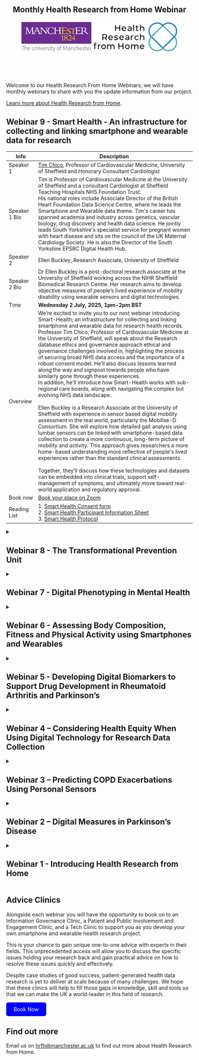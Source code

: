 <!---
Copyright 2024 The Health Research From Home Team at University of Manchester. All rights reserved.

Licensed under the Apache License, Version 2.0 (the "License");
you may not use this file except in compliance with the License.
You may obtain a copy of the License at

    http://www.apache.org/licenses/LICENSE-2.0

Unless required by applicable law or agreed to in writing, software
distributed under the License is distributed on an "AS IS" BASIS,
WITHOUT WARRANTIES OR CONDITIONS OF ANY KIND, either express or implied.
See the License for the specific language governing permissions and
limitations under the License.
-->

<h2 align="center">
    <p>Monthly Health Research from Home Webinar</p>

<p align="center">
  <img alt="Uni Logo" src="Figures/Uni_logo.jpg"  height="80" style="max-width: 100%; display: inline-block;">
  <img alt="HRfH logo" src="Figures/logo.jpg" height="80" style="max-width: 100%; display: inline-block;">
  <br/>
  <br/>
</p>
</h2>

 <br />

Welcome to our Health Research From Home Webinars, we will have monthly webinars to share with you the update information from our project.

[Learn more about Health Research from Home](https://github.com/Health-Research-From-Home/HealthResearchFromHome).

## Webinar 9 - Smart Health - An infrastructure for collecting and linking smartphone and wearable data for research
| Info          | Description                                                                                                                                                                                                                                                                                                                                                                                                                                                                                                                                                                                                                                                                                                                                                                                                                                                                                                                                                                                                                                                                                                                                                                                                                                                                                                                                                                                                                                                                                                               |
|---------------|---------------------------------------------------------------------------------------------------------------------------------------------------------------------------------------------------------------------------------------------------------------------------------------------------------------------------------------------------------------------------------------------------------------------------------------------------------------------------------------------------------------------------------------------------------------------------------------------------------------------------------------------------------------------------------------------------------------------------------------------------------------------------------------------------------------------------------------------------------------------------------------------------------------------------------------------------------------------------------------------------------------------------------------------------------------------------------------------------------------------------------------------------------------------------------------------------------------------------------------------------------------------------------------------------------------------------------------------------------------------------------------------------------------------------------------------------------------------------------------------------------------------------|
| Speaker 1     | [Tim Chico](https://www.sheffield.ac.uk/smph/people/academic/clinical-medicine/tim-chico), Professor of Cardiovascular Medicine, University of Sheffield and Honorary Consultant Cardiologist                                                                                                                                                                                                                                                                                                                                                                                                                                                                                                                                                                                                                                                                                                                                                                                                                                                                                                                                                                                                                                                                                                                                                                                                                                                                                                                                                                                |
| Speaker 1 Bio | Tim is Professor of Cardiovascular Medicine at the University of Sheffield and a consultant Cardiologist at Sheffield Teaching Hospitals NHS Foundation Trust. <br>His national roles include Associate Director of the British Heart Foundation Data Science Centre, where he leads the Smartphone and Wearable data theme. Tim's career has spanned academia and industry across genetics, vascular biology, drug discovery and health data science. He jointly leads South Yorkshire's specialist service for pregnant women with heart disease and sits on the council of the UK Maternal Cardiology Society. He is also the Director of the South Yorkshire EPSRC Digital Health Hub.                                                                                                                                                                                                                                                                                                                                                                                                                                                                                                                                                                                                                                                                                                                                                                                                                                                   |
| Speaker 2     | Ellen Buckley, Research Associate, University of Sheffield                                                                                                                                                                                                                                                                                                                                                                                                                                                                                                                                                                                                                                                                                                                                                                                                                                                                                                                                                                                                                                                                                                                                                                                                                                                                                                                                                                                  |
| Speaker 2 Bio | Dr Ellen Buckley is a post-doctoral research associate at the University of Sheffield working across the NIHR Sheffield Biomedical Research Centre. Her research aims to develop objective measures of people’s lived experience of mobility disability using wearable sensors and digital technologies.                                                                                                                                                                                                                                                                                                                                                                                                                                                                                                                                                                                                                                                                                                                                                                                                                                                                                                                                                                                                                                                                                                                                                                                                                                                                                                     |
| Time          | **Wednesday 2 July, 2025, 1pm-2pm BST**                                                                                                                                                                                                                                                                                                                                                                         |
| Overview      | We’re excited to invite you to our next webinar introducing Smart-Health; an infrastructure for collecting and linking smartphone and wearable data for research health records.<br>Professor Tim Chico, Professor of Cardiovascular Medicine at the University of Sheffield, will speak about the Research database ethics and governance approach ethical and governance challenges involved in, highlighting the process of securing broad NHS data access and the importance of a robust consent model. He’ll also discuss lessons learned along the way and signpost towards people who have similarly gone through these experiences. <br>In addition, he’ll introduce how Smart-Health works with sub-regional care boards, along with navigating the complex but evolving NHS data landscape. <br></br>Ellen Buckley is a Research Associate at the University of Sheffield with experience in sensor based digital mobility assessment in the real world, particularly the Mobilise-D Consortium. She will explore how detailed gait analysis using lumbar sensors can be linked with smartphone-based data collection to create a more continuous, long-term picture of mobility and activity. This approach gives researchers a more home-based understanding more reflective of people's lived experiences rather than the standard clinical assessments. <br></br> Together, they’ll discuss how these technologies and datasets can be embedded into clinical trials, support self-management of symptoms, and ultimately move toward real-world application and regulatory approval. |
| Book now    | [Book your place on Zoom](https://zoom.us/webinar/register/WN_mnwg4dJcS7Ki6lp1Pm8r_Q)                                                                                                                                                                                                                                                                                                                                                                                                                                                                                                                                                                                                                                                                                                                                                                                                                                                                                                                                                                                                                                                                                                                                                                                                                                                                                                                                                                                                                                                                                                                       
| Reading List  | 1. [Smart Health Consent form](webinar_9/SMART-Health%20Consent%20Form.pdf) <br>2. [Smart Health Participant Information Sheet](webinar_9/SMART-Health%20Participant%20Information%20Sheet.pdf)<br> 3. [Smart Health Protocol](webinar_9/SMART-Health%20Protocol.pdf)                                                                                                                                                                                                                                                                    




<details>
<summary><h2>Webinar 8 - The Transformational Prevention Unit</h2></summary>

| Info          | Description                                                                                                                                                                                                                                                                                                                                                                                                                                                                                                                                                                                                                                                                                                                                                                                                                                                                                                                                                                                                                                                                                                                                                                                                                                                                                                                                                                                                                                                                                                               |
|---------------|---------------------------------------------------------------------------------------------------------------------------------------------------------------------------------------------------------------------------------------------------------------------------------------------------------------------------------------------------------------------------------------------------------------------------------------------------------------------------------------------------------------------------------------------------------------------------------------------------------------------------------------------------------------------------------------------------------------------------------------------------------------------------------------------------------------------------------------------------------------------------------------------------------------------------------------------------------------------------------------------------------------------------------------------------------------------------------------------------------------------------------------------------------------------------------------------------------------------------------------------------------------------------------------------------------------------------------------------------------------------------------------------------------------------------------------------------------------------------------------------------------------------------|
| Speaker 1     | [Nadeem Sarwar](https://www.linkedin.com/in/nadeem-sarwar-a7a726126/), Co-Founder and Head of the TPU, Novo Nordisk                                                                                                                                                                                                                                                                                                                                                                                                                                                                                                                                                                                                                                                                                                                                                                                                                                                                                                                                                                                                                                                                                                                                                                                                                                                                                                                                                                          |
| Speaker 1 Bio | Professor Sarwar is an internationally recognized and multi-sector expert in scientific and business models at the intersection of biotechnology and data sciences to drive life sciences innovation.  As Head and Co-Founder of Novo Nordisk’s TPU, he is leading the strategy and implementation of obesity prevention solutions. Nadeem has executive experience in academia, company incubation, and government. He has built and led scientific and business organizations globally and contributed to the discovery and delivery of novel therapeutics into clinical trials (and into market) for obesity, dementia, cardiovascular disease, oncology and auto-immune disease.  His writings have frequently been published in leading medical journals and he has presented at international meetings such as American Diabetes Association, World Dementia Council, and been profiled by international media (e.g, BBC, Forbes, WSJ). He has provided expert insights on life sciences and therapeutic innovation for the UK Department of Health, World Economic Forum and the US National Academies of Sciences.                                                                                                                                                                                                                                                                                                                                                                                                                                                                                                                                                                                                                                                                                                                                                                                                                                                          |
| Speaker 2     | [Scott Small](https://www.linkedin.com/in/scottrsmall/), Senior Director at the TPU Product Innovation Lab, Novo Nordisk                                                                                                                                                                                                                                                                                                                                                                                                                                                                                                                                                                                                                                                                                                                                                                                                                                                                                                                                                                                                                                                                                                                                                                                                                                                                                                                                                                                     |
| Speaker 2 Bio | Scott is a Senior Director in the TPU Product Innovation Lab at Novo Nordisk. His 15-year career brings together experience researching wearables, sensors in clinical practice and population health, digital epidemiology and data science, and research specialising in Musculoskeletal Sciences. Prior to coming to Novo Nordisk he enjoyed 5 years working in research at the University of Oxford as well as 11 years working in the United States for the Joint Replacement Surgeons of Indiana Research Foundation, Centre for Hip and Knee Surgery. His papers have regularly been published in leading journals such as the British Journal of Sports Medicine, Medicine & Science in Sports & Exercise, Journal of Arthroplasty and more                                                                                                                                                                                                                                                                                                                                                                                                                                                                                                                                                                                                                                                                                                                                                                                                                                                                                                                                                                                                                                                                                                                                                                                                                                                                                                                                |
| Time          | **POSTPONED. Tentatively rescheuled for January 2026**                                                                                                                                                                                                                                                                                                                                                                         |
| Overview      | Due to unforeseen circumstances, this webinar has been tentatively rescheduled to Wednesday January 14, 1pm-2pm. We apologize for any inconvenience. All existing registrations remain valid, and we hope you can still join us at the rescheduled date for what promises to be an insightful session. The link to registration will be the same for the new time and date.<br></br> Nadeem Sarwar and Scott Small will be presenting about their work in the Transformational Prevention Unit (TPU), a scientific and innovative business unit within [Novo Nordisk](https://www.novonordisk.com/partnering-and-open-innovation/transformational-prevention-unit.html). The TPU’s mission is to develop scientific and scalable commercial solutions that prevent obesity and its consequences for people at greatest risk. By combining Novo Nordisk’s scientific insights with clinical data as well as public health data and information, this unit aims to identify people at high risk for developing obesity and deliver targeted interventions that can stop them from developing the disease in the first place. An important principle of the TPU’s work is to build novel, multi-sector partnerships that combine the required scientific, technological and implementation expertise to deliver impactful prevention solutions. Preventing, detecting and managing obesity could be seen as the single most important way to reduce premature deaths due to cancer, cardiovascular diseases and diabetes, which are the main causes of death worldwide (Source: World Obesity Atlas 2024). Nadeem Sarwar, Corporate Vice President, is the TPU Head and Co-Founder with a background in scientific and business models encompassing genomics, data sciences and digital technologies for therapeutic and health innovation. Scott Small is the Senior Director in the TPU Product Innovation Lab. His career so far includes 15-years in laboratory, clinical trial, population health and wearable tech research at the inter-section of academia, healthcare, and the medical device industry. |
| Book now     | [Book your place on Zoom](https://zoom.us/webinar/register/WN_GKCDdR2fR-m5hGj76vcJ_g#/registration)                                                                                                                                                                                                                                                                                                                                                                                                                                                                                                                                                                                                                                                                                                                                                                                                                                                                                                                                                                                                                                                                                                                                                                                                                                                                                                                                                                                                                                                                                                                       |
| Reading List  | 1. [Association of genetic risk, lifestyle, and their interaction with obesity and obesity-related morbidities](https://pubmed.ncbi.nlm.nih.gov/38959863/)
</details>                                                                                                                                                                                                                                                                                                                                                                                                                                                                                                                                                                                                                                                                                                                                                                                                                                                                                                                                                                                                                                                                                                                                                                                                                                                                                                                                                                                               


<details>
<summary><h2>Webinar 7 - Digital Phenotyping in Mental Health</h2></summary>

| Info          | Description                                                                                                                                                                                                                                                                                                                                                                                                                                                                                                                                                                                                                                                                                                                                                                                                                                                                                                                                                                                                                                                                                                                                                                                                                                                                                                                                                                                                                                                                                                               |
|---------------|---------------------------------------------------------------------------------------------------------------------------------------------------------------------------------------------------------------------------------------------------------------------------------------------------------------------------------------------------------------------------------------------------------------------------------------------------------------------------------------------------------------------------------------------------------------------------------------------------------------------------------------------------------------------------------------------------------------------------------------------------------------------------------------------------------------------------------------------------------------------------------------------------------------------------------------------------------------------------------------------------------------------------------------------------------------------------------------------------------------------------------------------------------------------------------------------------------------------------------------------------------------------------------------------------------------------------------------------------------------------------------------------------------------------------------------------------------------------------------------------------------------------------|
| Speaker 1     | [John Ainsworth](https://research.manchester.ac.uk/en/persons/john.ainsworth), Professor of Health Informatics, University of Manchester                                                                                                                                                                                                                                                                                                                                                                                                                                                                                                                                                                                                                                                                                                                                                                                                                                                                                                                                                                                                                                                                                                                                                                                                                                                                                                                                                                                  |
| Speaker 1 Bio | John Ainsworth PhD FBCS is Professor of Health Informatics, University of Manchester and the Head of Division of Informatics, Imaging and Data Science. His research focuses on applying emerging computing technologies to create novel healthcare interventions. To deliver lasting im-pact from research he has founded two spinout companies. He has a varied career with degrees in Physics, Cognitive Science, Health Informatics and worked in industry prior to his academic career. John is involved in numerous research projects, but with a singular focus: to use computing and information technology to improve the health of the population.                                                                                                                                                                                                                                                                                                                                                                                                                                                                                                                                                                                                                                                                                                                                                                                                                                                      |
| Speaker 2     | [James Cunningham](https://research.manchester.ac.uk/en/persons/james-cunningham), Research Fellow, University of Manchester                                                                                                                                                                                                                                                                                                                                                                                                                                                                                                                                                                                                                                                                                                                                                                                                                                                                                                                                                                                                                                                                                                                                                                                                                                                                                                                                                                                              |
| Speaker 2 Bio | Dr James Cunningham is an experienced software engineer currently leading the research theme “Health Informatics for Real-World Evidence” at the Centre for Health Informatics at the University of Manchester. Extensive experience in both Object Oriented design and development using both .Net and Java technology stacks and functional programming with Clojure/Common Lisp, F# and Haskell. Obtained a PhD in Information Systems exploring the modelling of knowledge in the development of domain-specific knowledge management applications.                                                                                                                                                                                                                                                                                                                                                                                                                                                                                                                                                                                                                                                                                                                                                                                                                                                                                                                                                                                                                                                                                                                                                                                                                                                                                                                                 |
| Time          | **5 March 2025 1-2pm BST**                                                                                                                                                                                                                                                                                                                                                                         |
| Overview      | In our seventh webinar, we are handing the reigns over to our colleagues at the University of Manchester, Professor John Ainsworth and Dr James Cunningham. <br/>In this webinar Professor Ainsworth and Dr Cunningham will talk about digital phenotyping in mental health. The webinar will cover the opportunities and challenges that digital phenotyping can deliver in mental health. Professor Ainsworth will also talk about the [Connect study](https://www.connectdigitalstudy.com/) and the [Mental Health Mission](https://www.gov.uk/government/news/government-to-use-vaccine-taskforce-model-to-tackle-health-challenges), explaining how these studies have been run and how they have successfully used smartphones and wearables to gather meaningful data. Data that may indicate if changes in activity levels, thoughts, feelings, and behaviours might relate to someone’s mental health getting better or worse. <br/> Dr James Cunningham will then go into more detail about his work, ontological approaches to digital phenotyping. He will share how an ontological approach can explain logical relationships between captured data such as links between blue-tooth proximity and sociability and how to include these links in your research results. <br/>This webinar is vital viewing for those interested in how to involve patient and public partners in study design, how to choose the right device for your study, data flow as well as how to work with patterns of missingness. |
| Recording     | [Watch now on YouTube](https://www.youtube.com/watch?v=MTw5XOkOM-0&ab_channel=HealthResearchfromHome)                                                                                                                                                                                                                                                                                                                                                                                                                                                                                                                                                                                                                                                                                                                                                                                                                                                                                                                                                                                                                                                                                                                                                                                                                                                                                                                                                                                                                                                                                                                       |
| Reading List  | 1. [A systematic review of passive data for remote monitoring in psychosis and schizophrenia](https://www.nature.com/articles/s41746-025-01451-2)
</details>                                                                                                                                                                                                                                                                                                                                                                                                                                                                                                                                                                                                                                                                                                                                                                                                                                                                                                                                                                                                                                                                                                                                                                                                                                                                                                                                                                         

<details>

<summary><h2>Webinar 6 - Assessing Body Composition, Fitness and Physical Activity using Smartphones and Wearables</h2></summary>

| Info          | Description                                                                                                                                                                                                                                                                                                                                                                                                                                                                                                                                                                                                                                                                                                                                                                                                                                                                                                                                                                                                                                                                                                                                                                                                    |
|---------------|----------------------------------------------------------------------------------------------------------------------------------------------------------------------------------------------------------------------------------------------------------------------------------------------------------------------------------------------------------------------------------------------------------------------------------------------------------------------------------------------------------------------------------------------------------------------------------------------------------------------------------------------------------------------------------------------------------------------------------------------------------------------------------------------------------------------------------------------------------------------------------------------------------------------------------------------------------------------------------------------------------------------------------------------------------------------------------------------------------------------------------------------------------------------------------------------------------------|
| Speaker 1     | [Soren Brage](https://www.mrc-epid.cam.ac.uk/people/soren-brage/), Group Leader of the Physical Activity Epidemiology, MRC Epidemiology Unit at the University of Cambridge                                                                                                                                                                                                                                                                                                                                                                                                                                                                                                                                                                                                                                                                                                                                                                                                                                                                                                                                                                                                                                    |
| Speaker 1 Bio | Søren has an MSc in Exercise Science and an honours degree in health research from the University of Southern Denmark (Odense). He also has MPhil and PhD degrees in Epidemiology from the University of Cambridge. During his PhD, he developed and evaluated techniques for objective assessment of physical activity and fitness in populations, using combined accelerometry and heart rate monitoring. These and similar objective methods have now been implemented in several population studies nationally and worldwide which form the basis of the Physical Activity Epidemiology group’s work.                                                                                                                                                                                                                                                                                                                                                                                                                                                                                                                                                                                                      |
| Speaker 2     | [Tomas Gonzales](https://www.mrc-epid.cam.ac.uk/people/tomas-gonzales/), Research Associate in the Physical Activity Epidemiology programme, MRC Epidemiology Unit at the University of Cambridge                                                                                                                                                                                                                                                                                                                                                                                                                                                                                                                                                                                                                                                                                                                                                                                                                                                                                                                                                                                                              |
| Speaker 2 Bio | Tomas is a Research Associate in the Physical Activity Epidemiology programme. His research uses novel measurement and modeling techniques to assess musculoskeletal function and cardiorespiratory fitness, improving our understanding of their relationship with chronic disease outcomes in population studies. Tomas completed a PhD in Medical Science at the MRC Epidemiology Unit, University of Cambridge. His thesis used large epidemiological datasets (e.g., UK Biobank, Fenland) to develop, validate, and apply inclusive and adaptive assessments of cardiorespiratory fitness for population health research.                                                                                                                                                                                                                                                                                                                                                                                                                                                                                                                                                                                 |
| Time          | **15 January 2025 1-2pm BST**                                                                                                                                                                                                                                                                                                                                                                                                                                                                                                                                                                                                                                                                                                                                                                                                                                                                                                                                                                                                               |
| Overview      | Join us for the sixth webinar in our series as we welcome Dr Soren Brage and Dr Tomas Gonzales from the MRC Epidemiology Unit at the University of Cambridge. <br/>Dr Soren Brage, who is the Group Leader of the Physical Activity Epidemiology group, and Dr Tomas Gonzales, a Research Associate in the Physical Activity Epidemiology programme, will share details of past, present and future research in which they have collected meaningful data from peoples’ consumer devices as well as research grade wearable devices. <br/>They will discuss why, based on conversations with public and patient contributors, using at-home methods of collecting research data can be beneficial and the areas of concern for those they are hoping to engage. <br/>They will discuss what can be measured using consumer devices, how to make sense of the diversity of consumer devices on the market, and if the data can ever be as scientifically meaningful as research grade models. <br/>This webinar is vital viewing for anyone looking to create or participate in a research study that wants to make use of the huge potential of consumer devices, at home testing and passive data collection. |
| Recording     | [Watch now on YouTube](https://www.youtube.com/watch?v=GomJ5ujqykI&ab_channel=HealthResearchfromHome)                                                                                                                                                                                                                                                                                                                                                                                                                                                                                                                                                                                                                                                                                                                                                                                                                                                                                                                                                                                                                                                                                                                                                                                                            |
| Reading List  | 1. [Fenland Study](https://www.mrc-epid.cam.ac.uk/research/studies/fenland/) <br/> 2. [Hierarchy of individual calibration levels for heart rate and accelerometry to measure physical activity](https://pubmed.ncbi.nlm.nih.gov/17463305/)  <br/> 3. [A self-paced walk test for individual calibration of heart rate to energy expenditure](https://www.medrxiv.org/content/10.1101/2023.09.01.23294939v1)  <br/> 4. [Resting heart rate is a population-level biomarker of cardiorespiratory fitness: The Fenland Study](https://pubmed.ncbi.nlm.nih.gov/37167327/)  <br/> 5. [Longitudinal cardio-respiratory fitness prediction through wearables in free-living environments](https://pubmed.ncbi.nlm.nih.gov/36460766/) <br/> 6. [CardioFitness Github](https://github.com/sdimi/cardiofitness)                                                                                                                                                                                                                                                                                                                                                                                                                                               |
</details>

<details>

<summary><h2>Webinar 5 - Developing Digital Biomarkers to Support Drug Development in Rheumatoid Arthritis and Parkinson’s</h2></summary>

[//]: # (## Webinar 5 - Developing Digital Biomarkers to Support Drug Development in Rheumatoid Arthritis and Parkinson’s)

| Info          | Description                                                                                                                                                                                                                                                                                                                                                                                                                                                                                                                                                                                                                                                                                                                              |
|---------------|------------------------------------------------------------------------------------------------------------------------------------------------------------------------------------------------------------------------------------------------------------------------------------------------------------------------------------------------------------------------------------------------------------------------------------------------------------------------------------------------------------------------------------------------------------------------------------------------------------------------------------------------------------------------------------------------------------------------------------------|
| Speaker 1     | [Valentin Hamy](https://www.researchgate.net/profile/Valentin-Hamy), Director of Digital Biomarkers Data Analytics at GSK                                                                                                                                                                                                                                                                                                                                                                                                                                                                                                                                                                                                                |
| Speaker 1 Bio | Computer scientist with: <br/>- Over 5 years experience in complex data analysis (imaging, wearable sensors) solutions development and integration in clinical trials across different therapeutic areas. <br/>- Over 6 years experience with medical imaging including computing , analysis and management. <br/>- Over 6 years computer science experience across a range of languages and platforms including coding of existing state of the art methods and development of novel techniques                                                                                                                                                                                                                                         |
| Speaker 2     | [Aidan Acquah](https://eng.ox.ac.uk/people/aidan-acquah/), final year PhD student from the University of Oxford                                                                                                                                                                                                                                                                                                                                                                                                                                                                                                                                                                                                                          |
| Speaker 2 Bio | Aidan received his MEng degree in Biomedical Engineering from Imperial College London in 2017. His master’s research used mathematical models to develop a greater understanding of fungal infection in lung. During his degree, Aidan specialised in work with machine learning, artificial intelligence and data analytics. Following his degree, Aidan worked for a consultant data analytics company as an analyst programmer. While there, he worked on several data analytics and software development projects. These projects covered multiple industries, including oil and gas, consumer and healthcare. Aidan is interested in the use of data analytics to improve healthcare. Aidan is a member of Linacre College, Oxford. |
| Time          | **4 December 2024 1-2pm BST**                                                                                                                                                                                                                                                                                                                                                                                                                                                                                                                                                                                                                                            |
| Overview      | Join us for the fifth webinar in the Health Research from Home series. This month we’re looking at how health research using smartphones and wearables is being delivered in the pharmaceutical industry and academia. <br/><br/> We’re very proud to have Valentin Hamy, Director of Digital Biomarkers Data Analytics at GSK presenting this month. Valentin will share his perspective on how technology can be used to support drug development. <br/><br/>We’ll also hear from a future leader in our field, Aiden Acquah, a final year PhD student from the University of Oxford. He’ll share his research in the use of wrist worn accelerometery to predict Parkinson’s disease.                                                 |
| Recording     | [Watch now on YouTube](https://www.youtube.com/watch?v=zQbuSkFbEfI&ab_channel=HealthResearchfromHome)                                                                                                                                                                                                                                                                                                                                                                                                                                                                                                                                                                                                                                                                                                                                      |
| Reading List  | 1. [Patient-centric assessment of rheumatoid arthritis using a smartwatch and bespoke mobile app in a clinical setting](https://www.nature.com/articles/s41598-023-45387-7) <br/> 2. [Digital health technologies and machine learning augment patient reported outcomes to remotely characterise rheumatoid arthritis](https://www.nature.com/articles/s41746-024-01013-y)                                                                                                                                     |

</details>

<details>

<summary><h2>Webinar 4 – Considering Health Equity When Using Digital Technology for Research Data Collection</h2></summary>

[//]: # (## Webinar 4 – Considering Health Equity When Using Digital Technology for Research Data Collection)

| Info          | Description                                                                                                                                                                                                                                                                                                                                                                                                                                                                                                                                                                                                                                                                                                                                                                                                                                                                                                                                                                                                                                                                                                                                                                                       |
|---------------|---------------------------------------------------------------------------------------------------------------------------------------------------------------------------------------------------------------------------------------------------------------------------------------------------------------------------------------------------------------------------------------------------------------------------------------------------------------------------------------------------------------------------------------------------------------------------------------------------------------------------------------------------------------------------------------------------------------------------------------------------------------------------------------------------------------------------------------------------------------------------------------------------------------------------------------------------------------------------------------------------------------------------------------------------------------------------------------------------------------------------------------------------------------------------------------------------|
| Speaker 1     | [Sabine Van Der Veer](https://research.manchester.ac.uk/en/persons/sabine.vanderveer), Senior Lecturer in Health Informatics, University of Manchester                                                                                                                                                                                                                                                                                                                                                                                                                                                                                                                                                                                                                                                                                                                                                                                                                                                                                                                                                                                                                                            |
| Speaker 1 Bio | Senior Lecturer at the Centre for Health Informatics, University of Manchester (UK). Her research is about improving health care, equity, and outcomes for people with long-term conditions, with a particular focus on how we can use patient-generated health data to support this. She is the deputy lead for the Digital Health theme in the NIHR Applied Research Collaboration Greater Manchester and the Digital Health Inequalities lead for the University of Manchester’s Christabel Pankhurst Institute. Sabine co-leads the REmote MOnitoring of Rheumatoid Arthritis (REMORA) programme that develops, implements and evaluates the cost-effectiveness and digital inclusion of a complex remote symptom monitoring intervention for people with rheumatoid arthritis. She also leads the Manchester Digital Pain Manikin programme on developing and validating novel, culturally appropriate smartphone-based tools for people to self-report their pain.                                                                                                                                                                                                                          |
| Speaker 2     | [Syed Mustafa Ali](https://research.manchester.ac.uk/en/persons/syedmustafa.ali), Research Associate, University of Manchester                                                                                                                                                                                                                                                                                                                                                                                                                                                                                                                                                                                                                                                                                                                                                                                                                                                                                                                                                                                                                                                                    |
| Speaker 2 Bio | Mustafa is a research associate in health informatics at the Centre for Health Informatics. Before joining the University, he designed, monitored and evaluated public health initiatives particularly in tuberculosis and reproductive health in Pakistan for more than 10 years. During that period, he supported data-driven public health programming, by highlighting existing health inequalities in the country. At the Centre, he focuses on digital collection of patient-generated health data, and using that data to improve care and outcomes of culturally diverse people living with long-term conditions. He also works on methods to explore and address unfair and avoidable health outcomes caused or exacerbated by digital health technologies, particularly ethnic health inequities. He also works on scalable approaches for technology development and community engagement across countries with higher burden of chronic pain.                                                                                                                                                                                                                                         |
| Time          | **6 November 2024, 1-2PM BST**                                                                                                                                                                                                                                                                                                                                                                                                                                                                                                                                                           |
| Overview      | One of the most contentious issues in health research using smartphones and wearables is how it may benefit some people while digitally excluding others. This month we face this topic head on. We have two expert speakers who will share the methods they employ to design digital tools for collecting patient-generated data for health research in a fair way. Dr Sabine van der Veer shares the approaches she employs to design the numerous tools she has created in kidney disease, rheumatoid arthritis, and chronic pain. Syed Mustafa Ali then shares his experience of successfully widening participation for the Manchester Digital Pain Manikin study. He explains the methods he used to recruit people from ethnic minority backgrounds that have been traditionally underserved in health research, and conduct focus groups with them to understand their digital self-reporting needs.                                                                                                                                                                                                                                                                                      |
| Recording     | [Watch now on YouTube](https://www.youtube.com/watch?v=JiKb89DNfEc)                                                                                                                                                                                                                                                                                                                                                                                                                                                                                                                                                                                                                                                                                                                                                                                                                                                                                                                                                                                                                                                                                                                                              |
| Reading List  | 1. [Webinar Slides](Webinar_4_Health-Equity-and-Digital-Data-Collection/.) <br> 2. [The Manchester Digital Pain Manikin](https://www.pankhurst.manchester.ac.uk/2022/04/19/the-manchester-digital-pain-manikin/) <br> 3. [A framework for digital health equity](https://www.nature.com/articles/s41746-022-00663-0) <br> 4. [Good intentions are not enough: how informatics interventions can worsen inequality](https://academic.oup.com/jamia/article/25/8/1080/4996916)  <br> 5. [Positionality, Intersectionality, and Privilege in Health Professions Education & Research](https://www.mitemainehealth.org/monthly-tips/positionality-intersectionality-and-privilege-in-health-professions-education-research/)   <br> 6. [Improving the equity of digital health technology by using the Health Equity Impact Assessment Digital Health supplement (HEIA-DH)](https://www.pankhurst.manchester.ac.uk/2023/09/06/improving-the-equity-of-digital-health-technology-by-using-the-health-equity-impact-assessment-digital-health-supplement-heia-dh/)   <br> 7. [Cultural and Contextual Adaptation of Digital Health Interventions: Narrative Review](https://www.jmir.org/2024/1/e55130) |
</details>

<details>
  <summary><h2>Webinar 3 – Predicting COPD Exacerbations Using Personal Sensors</h2></summary>

[//]: # (## Webinar 3 – Predicting COPD Exacerbations Using Personal Sensors)

| Info          | Description                                                                                                                                                                                                                                                                                                                                                                                                                                                                                                                                                                                                                                                                                                                                                                                                                                                                                                                                                                                                                                                    |
|---------------|----------------------------------------------------------------------------------------------------------------------------------------------------------------------------------------------------------------------------------------------------------------------------------------------------------------------------------------------------------------------------------------------------------------------------------------------------------------------------------------------------------------------------------------------------------------------------------------------------------------------------------------------------------------------------------------------------------------------------------------------------------------------------------------------------------------------------------------------------------------------------------------------------------------------------------------------------------------------------------------------------------------------------------------------------------------|
| Speaker 1     | [Jennifer Quint](https://profiles.imperial.ac.uk/j.quint), Professor of Respiratory Epidemiology, Imperial College London                                                                                                                                                                                                                                                                                                                                                                                                                                                                                                                                                                                                                                                                                                                                                                                                                                                                                                                                      |
| Speaker 1 Bio | Jennifer Quint is a Professor of Respiratory Epidemiology in the School of Public Health at Imperial College London. She is an Honorary Consultant Physician in Respiratory Medicine at both the Royal Brompton Hospital and Imperial College London NHS Foundation Trust. Prof Quint leads the Respiratory Electronic Health Record group, a clinical epidemiology research group whose interests centre on using various sources of de-identified, routinely collected electronic healthcare records to study a number of respiratory diseases including chronic obstructive pulmonary disease (COPD), asthma, interstitial lung disease, bronchiectasis and COVID-19. Work centres on maximising the quality, linkage and usage of these data for clinical and research purposes. Research topics include understanding the relationship between cardiovascular and respiratory disease, respiratory disease prevention, diagnosis, natural history and management. Many of the outputs are used for informing policy, and in the planning and allocation of resources. |
| Speaker 2     | [Dimitris Evangelopoulos](https://profiles.imperial.ac.uk/d.evangelopoulos), Research Fellow in Environmental Epidemiology and Biostatistics, Imperial College London                                                                                                                                                                                                                                                                                                                                                                                                                                                                                                                                                                                                                                                                                                                                                                                                                                                                                          |
| Speaker 2 Bio | Dimitris Evangelopoulos is a Research Fellow in Environmental Epidemiology and Biostatistics at the Environmental Research Group, Imperial College London. His research interests include Epidemiology, Biostatistics, Measurement Error Theory, and Health Impact Assessment and focus on the health effects of air pollution, temperature and other environmental stressors and the impact of exposure measurement error in health effect estimation. He is an associate member of the Committee on the Medical Effects of Air Pollutants and has also acted as an external advisor for WHO.                                                                                                                                                                                                                                                                                                                                                                                                                                                                 |
| Time          | **2 October 2024, 1-2PM BST**                                                                                                                                                                                                                                                                                                                                                                                                                                                                                                                                                                                                                                                                                                                                                                                            |
| Overview      | We’re thrilled to welcome our partners at Imperial College London for the third webinar in the Health Research from Home series. In this webinar attendees will hear how Professor Jennifer Quint and her team used wearable technology to discover exacerbations in COPD or Chronic Obstructive Pulmonary Disease. Research Fellow Dimitris Evangelopoulos then reveals how the technology they used enabled the team to examine the link between COPD and indoor/outdoor air pollution.                                                                                                                                                                                                                                                                                                                                                                                                                                                                                                                                                                      |
| Learning Tags | Clinical area: Chronic Obstructive Pulmonary Disease <br/>Device type: Personal pollution monitor <br/>Data types: <ul><li>Self-reported data: symptoms</li><li>Passive sensor data: GPS</li></ul>Data analysis: descriptive and time series analysis                                                                                                                                                                                                                                                                                                                                                                                                                                                                                                                                                                                                                                                                                                                                                                                                          |
| Recording     | [Watch now on YouTube](https://www.youtube.com/watch?v=az_GcGRFz6I&ab_channel=HealthResearchfromHome)                                                                                                                                                                                                                                                                                                                                                                                                                                    |
| Reading List  | 1.[Linking e-health records, patient-reported symptoms and environmental exposure data to characterise and model COPD exacerbations: protocol for the COPE study](https://bmjopen.bmj.com/content/6/7/e011330.short)   <br/> 2.[Recruitment of patients with Chronic Obstructive Pulmonary Disease (COPD) from the Clinical Practice Research Datalink (CPRD) for research](https://www.nature.com/articles/s41533-018-0089-3)   <br/> 3.[Personal exposure to air pollution and respiratory health of COPD patients in London](https://erj.ersjournals.com/content/58/1/2003432.short)                                                                                                                                                                                                                                                                                                                                                                                                                                                                                                                           |
</details>

<details>
  <summary><h2>Webinar 2 – Digital Measures in Parkinson’s Disease</h2></summary>

[//]: # (## Webinar 2 – Digital Measures in Parkinson’s Disease)

| Info         | Description                                                                                                                                                                                                                                                                                                                                                                                                                                                                                                                                                                                                                                                                                                                                                                                                                                                                                                                                                                                                                                                                                                                                                                                                                                                                   |
|---|-------------------------------------------------------------------------------------------------------------------------------------------------------------------------------------------------------------------------------------------------------------------------------------------------------------------------------------------------------------------------------------------------------------------------------------------------------------------------------------------------------------------------------------------------------------------------------------------------------------------------------------------------------------------------------------------------------------------------------------------------------------------------------------------------------------------------------------------------------------------------------------------------------------------------------------------------------------------------------------------------------------------------------------------------------------------------------------------------------------------------------------------------------------------------------------------------------------------------------------------------------------------------------|
| Speaker      | [Erin Rainaldi](https://www.linkedin.com/in/erinrainaldi/), Head of Sensors Data Science and Johnny Ho, Senior Data Scientist from Verily                                                                                                                                                                                                                                                                                                                                                                                                                                                                                                                                                                                                                                                                                                                                                                                                                                                                                                                                                                                                                                                                                                                                     |
| Speaker Bio  | Erin Rainaldi is the Head of Sensors Data Science at Verily, leading a team of data scientists who specialize in signal processing and machine learning for physiological signals from wearable and mobile devices. Erin is passionate about innovating at the intersection of technology and healthcare, leveraging her previous experience in applied math research, software engineering, and data science to develop novel algorithms across multiple sensor modalities with applications across a range of therapeutic areas.                                                                                                                                                                                                                                                                                                                                                                                                                                                                                                                                                                                                                                                                                                                                            |
| Time         | **4 September 2024, 16:00 – 17:00 GMT**                                                                                                                                                                                                                                                                                                                                                                                                                                                                                                                                                                                                                                         |
| Learning Tags    | Join us, in our second Health Research from Home webinar, for an in-depth analysis of Verily’s ‘Study Watch and Virtual Motor Exam’ clinical trial. Living with Parkinson’s disease can be cruel and painful. Through this trial, Verily worked with patients to find ways to make their journey less difficult. From conception and design, to developing and validating digital measures, to lessons learnt and future opportunities. Our speakers share their experiences of using wearable devices to help inform your future research. <br/>Here’s what you can expect this webinar to cover: <br/><br/>**Clinical area:**  Parkinson’s disease <br/><br/>**Data types:** Active tasks and passive sensor data using Verily Study Watch<br/><br/> **Data analysis and modelling:** Digital biomarker development/ validation <br/><br/>Health Research from Home is thrilled to be sharing cutting edge case studies of exemplary work in this emerging field. By learning from each other, our community can go on to create world-leading research that has the power to truly transform peoples’ lives for the better.                                                                                                                                                |
| Recording    | [Watch now on YouTube](https://www.youtube.com/watch?v=kqdeVLR-1pQ&t=894s)                                                                                                                                                                                                                                                                                                                                                                                                                                                                                                                                                                                                                                                                                                                                                                                                                                                                                                                                                                                                                                                                                                                                                                                  |
| Reading List | 1. [Verification, analytical validation, and clinical validation (V3): the foundation of determining fit-for-purpose for Biometric Monitoring Technologies (BioMeTs)](https://www.nature.com/articles/s41746-020-0260-4) <br/>2. [Digital Medicine Society Playbook](https://playbook.dimesociety.org/)<br/> 3. [A Patient-Centered Conceptual Model of Symptoms and Their Impact in Early Parkinson’s Disease: A Qualitative Study](https://content.iospress.com/articles/journal-of-parkinsons-disease/jpd202457) <br/> 4. [Measuring Parkinson's disease over time: The real-world within-subject reliability of the MDS-UPDRS](https://pubmed.ncbi.nlm.nih.gov/31291488/) <br/> 5. [Virtual exam for Parkinson’s disease enables frequent and reliable remote measurements of motor function](https://www.nature.com/articles/s41746-022-00607-8) <br/> 6. [Wrist-worn sensor-based measurements for drug effect detection with small samples in people with Lewy Body Dementia](https://www.sciencedirect.com/science/article/pii/S1353802023000780) <br/> 7. [Analytical and clinical validity of wearable, multi-sensor technology for assessment of motor function in patients with Parkinson’s disease in Japan](https://www.nature.com/articles/s41598-023-29382-6) |
</details>

<details>
  <summary><h2>Webinar 1 - Introducing Health Research from Home</h2></summary>

[//]: # (## [Webinar 1 - Introducing Health Research from Home]&#40;./Webinar_1/&#41; )

| Info | Description                                                                                                                                                                                                                                                                                                                                                                                                                                                                                                                                                                                                                                                                                                                                                                                                                                                                                                                                                                                                                                                                  |
|-|------------------------------------------------------------------------------------------------------------------------------------------------------------------------------------------------------------------------------------------------------------------------------------------------------------------------------------------------------------------------------------------------------------------------------------------------------------------------------------------------------------------------------------------------------------------------------------------------------------------------------------------------------------------------------------------------------------------------------------------------------------------------------------------------------------------------------------------------------------------------------------------------------------------------------------------------------------------------------------------------------------------------------------------------------------------------------|
| Speaker | [Professor Will Dixon](https://www.linkedin.com/in/will-dixon-8686094a/?originalSubdomain=uk), Health Research from Home Lead                                                                                                                                                                                                                                                                                                                                                                                                                                                                                                                                                                                                                                                                                                                                                                                                                                                                                                                                                |
| Speaker Bio| Will is a Professor of Digital Epidemiology at the University of Manchester, an honorary consultant rheumatologist at Salford Royal Hospital, Northern Care Alliance NHS Foundation Trust and Health Research from Home Lead. His research aims to address clinically important questions by analysing data from patient populations, with particular focus on digital health data. This includes the analysis of electronic health record data from GP surgeries and from hospitals (for example, examining the safety of drugs used in rheumatology) and the collection and analysis of data direct from patients using smartphones and wearables. Examples of innovative digital health research include Cloudy with a Chance of Pain, REMORA (Remote Monitoring of RA) and Assembling the Data Jigsaw. Will is the academic co-lead for the Greater Manchester Secure Data Environment (GM SDE). He also chairs the Scientific Advisory Board for Our Future Health and is a member of MRC's Population and Systems Medicine Board and Population Health Sciences Group. |
| Time| **3 July 2024, 1-2PM**                                                                                                                                                                                                                                                                                                                                                                                                                                                                                                                                                                                                                                                                                                                                                                                                                                                                                                                                                                                                                                                       |
| Learning Tags    | Join us for our inaugural webinar where Health Research from Home Lead, Professor Will Dixon explains more about:<br>• How our unique partnership came into being and who is involved.<br>• How we’re going to grow and support a community of people looking to conduct health research using smartphones and wearables.<br>• How we’re going to revolutionise health research by working with those living with long-term health conditions to improve their outcomes.<br>• Insights from Professor Dixon's previous study using smartphone data: [Cloudy with a Chance of Pain](https://www.cloudywithachanceofpain.com/)                                                                                                                                                                                                                                                                                                                                                                                                                                                                                                                                                                                                                                      |
| Reading List   | 1. [Cloudy with a Chance of Pain study website](https://www.cloudywithachanceofpain.com/) <br> 2. [The_Future_of_Patient-Generated_Data_for_UK_Health_Research](https://figshare.manchester.ac.uk/articles/report/The_Future_of_Patient-Generated_Data_for_UK_Health_Research/20066132/2) <br> 3. [Published results (Dixon et al., npj Digital Medicine 2019)](Webinar_1_Introducing-Health-Research-from-Home/.)                                                                                                                                                                                                                                                                                                                                                                                                                                                                                                                                                                                                                                                           |

#### Cloudy with a Chance of Pain

https://github.com/Health-Research-From-Home/Webinars/assets/3505028/d5783baa-9937-403a-bea0-3ff8406d3d91

https://github.com/Health-Research-From-Home/Webinars/assets/3505028/76d2d405-8627-4858-8dff-3140e0f32c95

https://github.com/Health-Research-From-Home/Webinars/assets/3505028/08f3ab20-bd2f-4ae5-ab59-7195368279cc

</details>



## Advice Clinics
Alongside each webinar you will have the opportunity to book on to an Information Governance Clinic, a Patient and Public Involvement and Engagement Clinic, and a Tech Clinic to support you as you develop your own smartphone and wearable health research project.

This is your chance to gain unique one-to-one advice with experts in their fields. This unprecedented access will allow you to discuss the specific issues holding your research back and gain practical advice on how to resolve these issues quickly and effectively.

Despite case studies of good success, patient-generated health data research is yet to deliver at scale because of many challenges. We hope that these clinics will help to fill those gaps in knowledge, skill and tools so that we can make the UK a world-leader in this field of research.

<a href="https://outlook.office365.com/owa/calendar/HRfHClinics@live.manchester.ac.uk/bookings/" style="background-color: blue; color: white; padding: 10px 20px; text-decoration: none; border-radius: 5px; display: inline-block;">Book Now</a>


## Find out more
Email us on [hrfh@manchester.ac.uk](mailto:hrfh@manchester.ac.uk) to find out more about Health Research from Home.
